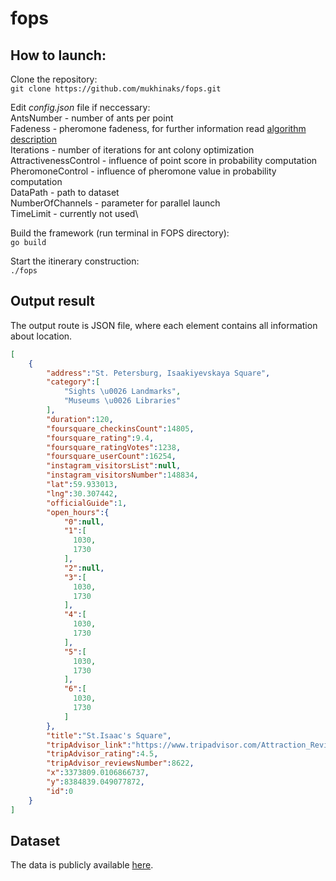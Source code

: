 # fops

## How to launch:

Clone the repository:\
`git clone https://github.com/mukhinaks/fops.git`

Edit *config.json* file if neccessary:\
AntsNumber - number of ants per point\
Fadeness - pheromone fadeness, for further information read [algorithm description](https://en.wikipedia.org/wiki/Ant_colony_optimization_algorithms) \
Iterations - number of iterations for ant colony optimization\
AttractivenessControl - influence of point score in probability computation\
PheromoneControl - influence of pheromone value in probability computation\
DataPath - path to dataset\
NumberOfChannels - parameter for parallel launch\
TimeLimit - currently not used\

Build the framework (run terminal in FOPS directory):\
`go build`

Start the itinerary construction:\
`./fops`

## Output result
The output route is JSON file, where each element contains all information about location.
```json
[
    {
        "address":"St. Petersburg, Isaakiyevskaya Square",
        "category":[
            "Sights \u0026 Landmarks",
            "Museums \u0026 Libraries"
        ],
        "duration":120,
        "foursquare_checkinsCount":14805,
        "foursquare_rating":9.4,
        "foursquare_ratingVotes":1238,
        "foursquare_userCount":16254,
        "instagram_visitorsList":null,
        "instagram_visitorsNumber":148834,
        "lat":59.933013,
        "lng":30.307442,
        "officialGuide":1,
        "open_hours":{
            "0":null,
            "1":[
              1030,
              1730
            ],
            "2":null,
            "3":[
              1030,
              1730
            ],
            "4":[
              1030,
              1730
            ],
            "5":[
              1030,
              1730
            ],
            "6":[
              1030,
              1730
            ]
        },
        "title":"St.Isaac's Square",
        "tripAdvisor_link":"https://www.tripadvisor.com/Attraction_Review-g298507-d300132-Reviews-St_Isaac_s_Cathedral_State_Museum_Memorial-St_Petersburg_Northwestern_District.html",
        "tripAdvisor_rating":4.5,
        "tripAdvisor_reviewsNumber":8622,
        "x":3373809.0106866737,
        "y":8384839.049077872,
        "id":0
    }
]
```

## Dataset
The data is publicly available [here](https://goo.gl/q9T2pr).
